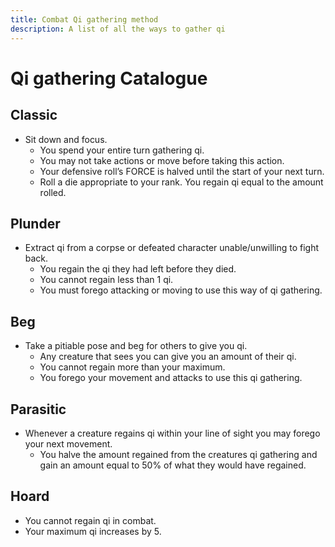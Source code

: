 ```yaml
---
title: Combat Qi gathering method
description: A list of all the ways to gather qi
---
```


# Qi gathering Catalogue

## Classic

- Sit down and focus. 
  - You spend your entire turn gathering qi. 
  - You may not take actions or move before taking this action.
  - Your defensive roll’s FORCE is halved until the start of your next turn.
  - Roll a die appropriate to your rank. You regain qi equal to the amount rolled.

## Plunder

- Extract qi from a corpse or defeated character unable/unwilling to fight back.
  - You regain the qi they had left before they died. 
  - You cannot regain less than 1 qi. 
  - You must forego attacking or moving to use this way of qi gathering.

## Beg

- Take a pitiable pose and beg for others to give you qi. 
  - Any creature that sees you can give you an amount of their qi. 
  - You cannot regain more than your maximum. 
  - You forego your movement and attacks to use this qi gathering.

## Parasitic

- Whenever a creature regains qi within your line of sight you may forego your next movement. 
  - You halve the amount regained from the creatures qi gathering and gain an amount equal to 50% of what they would have
regained.

## Hoard

- You cannot regain qi in combat. 
- Your maximum qi increases by 5.